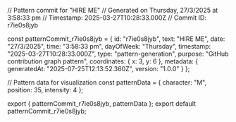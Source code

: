// Pattern commit for "HIRE ME"
// Generated on Thursday, 27/3/2025 at 3:58:33 pm
// Timestamp: 2025-03-27T10:28:33.000Z
// Commit ID: r7ie0s8jyb

const patternCommit_r7ie0s8jyb = {
  id: "r7ie0s8jyb",
  text: "HIRE ME",
  date: "27/3/2025",
  time: "3:58:33 pm",
  dayOfWeek: "Thursday",
  timestamp: "2025-03-27T10:28:33.000Z",
  type: "pattern-generation",
  purpose: "GitHub contribution graph pattern",
  coordinates: {
    x: 3,
    y: 6
  },
  metadata: {
    generatedAt: "2025-07-25T12:13:52.360Z",
    version: "1.0.0"
  }
};

// Pattern data for visualization
const patternData = {
  character: "M",
  position: 35,
  intensity: 4
};

export { patternCommit_r7ie0s8jyb, patternData };
export default patternCommit_r7ie0s8jyb;

